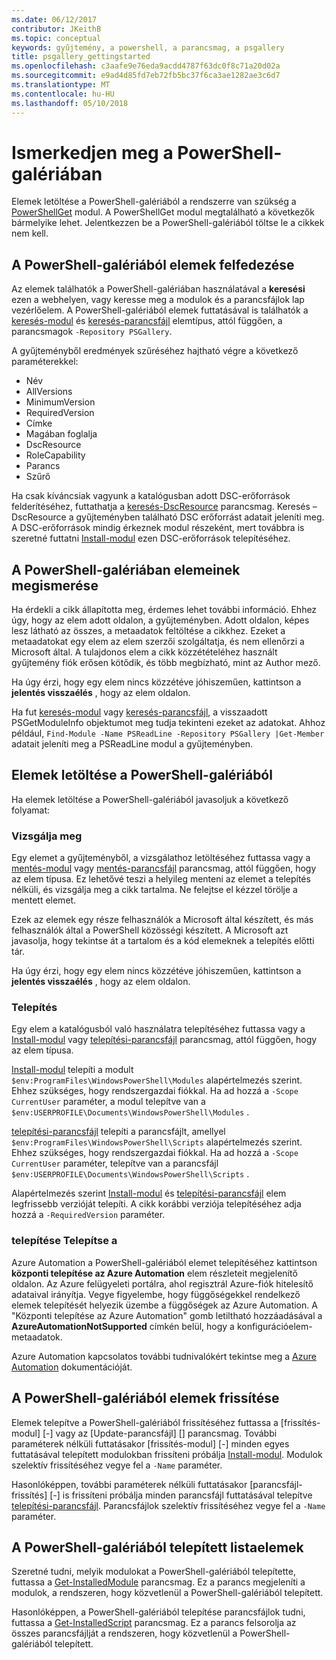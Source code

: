 ```yaml
---
ms.date: 06/12/2017
contributor: JKeithB
ms.topic: conceptual
keywords: gyűjtemény, a powershell, a parancsmag, a psgallery
title: psgallery_gettingstarted
ms.openlocfilehash: c3aafe9e76eda9acdd4787f63dc0f8c71a20d02a
ms.sourcegitcommit: e9ad4d85fd7eb72fb5bc37f6ca3ae1282ae3c6d7
ms.translationtype: MT
ms.contentlocale: hu-HU
ms.lasthandoff: 05/10/2018
---
```

# <a name="get-started-with-the-powershell-gallery"></a>Ismerkedjen meg a PowerShell-galériában

Elemek letöltése a PowerShell-galériából a rendszerre van szükség a [PowerShellGet](/powershell/module/powershellget) modul. A PowerShellGet modul megtalálható a következők bármelyike lehet. Jelentkezzen be a PowerShell-galériából töltse le a cikkek nem kell.

## <a name="discovering-items-from-the-powershell-gallery"></a>A PowerShell-galériából elemek felfedezése

Az elemek találhatók a PowerShell-galériában használatával a **keresési** ezen a webhelyen, vagy keresse meg a modulok és a parancsfájlok lap vezérlőelem. A PowerShell-galériából elemek futtatásával is találhatók a [keresés-modul][] és [keresés-parancsfájl][] elemtípus, attól függően, a parancsmagok `-Repository PSGallery`.

A gyűjteményből eredmények szűréséhez hajtható végre a következő paraméterekkel:

- Név
- AllVersions
- MinimumVersion
- RequiredVersion
- Címke
- Magában foglalja
- DscResource
- RoleCapability
- Parancs
- Szűrő

Ha csak kíváncsiak vagyunk a katalógusban adott DSC-erőforrások felderítéséhez, futtathatja a [keresés-DscResource] parancsmag. Keresés – DscResource a gyűjteményben található DSC erőforrást adatait jeleníti meg.
A DSC-erőforrások mindig érkeznek modul részeként, mert továbbra is szeretné futtatni [Install-modul][] ezen DSC-erőforrások telepítéséhez.

## <a name="learning-about-items-in-the-powershell-gallery"></a>A PowerShell-galériában elemeinek megismerése

Ha érdekli a cikk állapította meg, érdemes lehet további információ. Ehhez úgy, hogy az elem adott oldalon, a gyűjteményben. Adott oldalon, képes lesz látható az összes, a metaadatok feltöltése a cikkhez. Ezeket a metaadatokat egy elem az elem szerzői szolgáltatja, és nem ellenőrzi a Microsoft által. A tulajdonos elem a cikk közzétételéhez használt gyűjtemény fiók erősen kötődik, és több megbízható, mint az Author mező.

Ha úgy érzi, hogy egy elem nincs közzétéve jóhiszeműen, kattintson a **jelentés visszaélés** , hogy az elem oldalon.

Ha fut [keresés-modul][] vagy [keresés-parancsfájl][], a visszaadott PSGetModuleInfo objektumot meg tudja tekinteni ezeket az adatokat. Ahhoz például, `Find-Module -Name PSReadLine -Repository PSGallery |Get-Member` adatait jeleníti meg a PSReadLine modul a gyűjteményben.

## <a name="downloading-items-from-the-powershell-gallery"></a>Elemek letöltése a PowerShell-galériából

Ha elemek letöltése a PowerShell-galériából javasoljuk a következő folyamat:

### <a name="inspect"></a>Vizsgálja meg

Egy elemet a gyűjteményből, a vizsgálathoz letöltéséhez futtassa vagy a [mentés-modul][] vagy [mentés-parancsfájl][] parancsmag, attól függően, hogy az elem típusa. Ez lehetővé teszi a helyileg menteni az elemet a telepítés nélküli, és vizsgálja meg a cikk tartalma. Ne felejtse el kézzel törölje a mentett elemet.

Ezek az elemek egy része felhasználók a Microsoft által készített, és más felhasználók által a PowerShell közösségi készített.
A Microsoft azt javasolja, hogy tekintse át a tartalom és a kód elemeknek a telepítés előtti tár.

Ha úgy érzi, hogy egy elem nincs közzétéve jóhiszeműen, kattintson a **jelentés visszaélés** , hogy az elem oldalon.

### <a name="install"></a>Telepítés

Egy elem a katalógusból való használatra telepítéséhez futtassa vagy a [Install-modul][] vagy [telepítési-parancsfájl][] parancsmag, attól függően, hogy az elem típusa.

[Install-modul][] telepíti a modult `$env:ProgramFiles\WindowsPowerShell\Modules` alapértelmezés szerint.
Ehhez szükséges, hogy rendszergazdai fiókkal. Ha ad hozzá a `-Scope CurrentUser` paraméter, a modul telepítve van a `$env:USERPROFILE\Documents\WindowsPowerShell\Modules` .

[telepítési-parancsfájl][] telepíti a parancsfájlt, amellyel `$env:ProgramFiles\WindowsPowerShell\Scripts` alapértelmezés szerint.
Ehhez szükséges, hogy rendszergazdai fiókkal. Ha ad hozzá a `-Scope CurrentUser` paraméter, telepítve van a parancsfájl `$env:USERPROFILE\Documents\WindowsPowerShell\Scripts` .

Alapértelmezés szerint [Install-modul][] és [telepítési-parancsfájl][] elem legfrissebb verzióját telepíti.
A cikk korábbi verziója telepítéséhez adja hozzá a `-RequiredVersion` paraméter.

### <a name="deploy"></a>telepítése Telepítse a

Azure Automation a PowerShell-galériából elemet telepítéséhez kattintson **központi telepítése az Azure Automation** elem részleteit megjelenítő oldalon. Az Azure felügyeleti portálra, ahol regisztrál Azure-fiók hitelesítő adataival irányítja. Vegye figyelembe, hogy függőségekkel rendelkező elemek telepítését helyezik üzembe a függőségek az Azure Automation. A "Központi telepítése az Azure Automation" gomb letiltható hozzáadásával a **AzureAutomationNotSupported** címkén belül, hogy a konfigurációelem-metaadatok.

Azure Automation kapcsolatos további tudnivalókért tekintse meg a [Azure Automation](/azure/automation) dokumentációját.

## <a name="updating-items-from-the-powershell-gallery"></a>A PowerShell-galériából elemek frissítése

Elemek telepítve a PowerShell-galériából frissítéséhez futtassa a [frissítés-modul] [-] vagy az [Update-parancsfájl] [] parancsmag. További paraméterek nélküli futtatásakor [frissítés-modul] [-] minden egyes futtatásával telepített modulokban frissíteni próbálja [Install-modul][]. Modulok szelektív frissítéséhez vegye fel a `-Name` paraméter.

Hasonlóképpen, további paraméterek nélküli futtatásakor [parancsfájl-frissítés] [-] is frissíteni próbálja minden parancsfájl futtatásával telepítve [telepítési-parancsfájl][]. Parancsfájlok szelektív frissítéséhez vegye fel a `-Name` paraméter.

## <a name="list-items-that-you-have-installed-from-the-powershell-gallery"></a>A PowerShell-galériából telepített listaelemek

Szeretné tudni, melyik modulokat a PowerShell-galériából telepítette, futtassa a [Get-InstalledModule][] parancsmag. Ez a parancs megjeleníti a modulok, a rendszeren, hogy közvetlenül a PowerShell-galériából telepített.

Hasonlóképpen, a PowerShell-galériából telepítése parancsfájlok tudni, futtassa a [Get-InstalledScript][] parancsmag. Ez a parancs felsorolja az összes parancsfájlját a rendszeren, hogy közvetlenül a PowerShell-galériából telepített.

[keresés-DscResource]: /powershell/module/powershellget/Find-DscResource
[keresés-modul]: /powershell/module/powershellget/Find-Module
[keresés-parancsfájl]: /powershell/module/powershellget/Find-Script
[Get-InstalledModule]: /powershell/module/powershellget/Get-InstalledModule
[Get-InstalledScript]: /powershell/module/powershellget/Get-InstalledScript
[Install-modul]: /powershell/module/powershellget/Install-Module
[telepítési-parancsfájl]: /powershell/module/powershellget/Install-Script
[Publish-Module]: /powershell/module/powershellget/Publish-Module
[Publish-Script]: /powershell/module/powershellget/Publish-Script
[Register-PSRepository]: /powershell/module/powershellget/Register-Repository
[mentés-modul]: /powershell/module/powershellget/Save-Module
[mentés-parancsfájl]: /powershell/module/powershellget/Save-Script